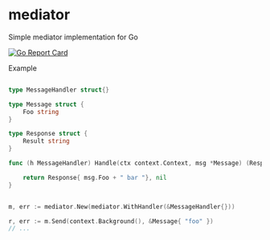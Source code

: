 # mediator

Simple mediator implementation for Go

[![Go Report Card](https://goreportcard.com/badge/github.com/vectorhacker/mediator)](https://goreportcard.com/report/github.com/vectorhacker/mediator)

Example 

```go

type MessageHandler struct{}

type Message struct {
	Foo string
}

type Response struct {
    Result string
}

func (h MessageHandler) Handle(ctx context.Context, msg *Message) (Response, error) {

	return Response{ msg.Foo + " bar "}, nil
}


m, err := mediator.New(mediator.WithHandler(&MessageHandler{})) 

r, err := m.Send(context.Background(), &Message{ "foo" })
// ...

```